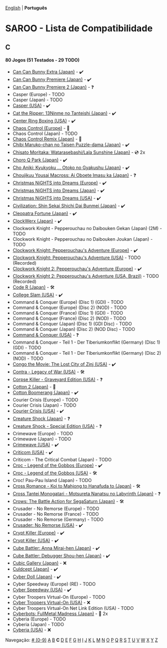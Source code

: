 [English](../en-us/C.md) | **Português**

# SAROO - Lista de Compatibilidade

## C

#### 80 Jogos (51 Testados - 29 TODO)

- [Can Can Bunny Extra (Japan)](../../../Regions/Retails/Japan/T-19706G/01/README.md) - :heavy_check_mark:
- [Can Can Bunny Premiere (Japan)](../../../Regions/Retails/Japan/T-19701G/01/README.md) - :heavy_check_mark:
- [Can Can Bunny Premiere 2 (Japan)](../../../Regions/Retails/Japan/T-19703G/01/README.md) - :question:
- Casper (Europe) - TODO
- Casper (Japan) - TODO
- [Casper (USA)](../../../Regions/Retails/USA/T-12512H/01/README.md) - :heavy_check_mark:
- [Cat the Ripper: 13Ninme no Tanteishi (Japan)](../../../Regions/Retails/Japan/T-35701G/01/README.md) - :heavy_check_mark:
- [Center Ring Boxing (USA)](../../../Regions/Retails/USA/T-6005H/01/README.md) - :heavy_check_mark:
- [Chaos Control (Europe)](../../../Regions/Retails/Europe/T-15102H/README.md) - :100:
- Chaos Control (Japan) - TODO
- [Chaos Control Remix (Japan)](../../../Regions/Retails/Japan/T-7006G/README.md) - :100:
- [Chibi Maruko-chan no Taisen Puzzle-dama (Japan)](../../../Regions/Retails/Japan/T-9507G/01/README.md) - :heavy_check_mark:
- [Chisato Moritaka: Watarasebashi/Lala Sunshine (Japan)](../../../Regions/Retails/Japan/GS-9172/README.md) - :cd: 2x
- [Choro Q Park (Japan)](../../../Regions/Retails/Japan/T-10314G/01/README.md) - :heavy_check_mark:
- [Cho Aniki: Kyukyoku ... Otoko no Gyakushu (Japan)](../../../Regions/Retails/Japan/T-2503G/01/README.md) - :heavy_check_mark:
- [Choujikuu Yousai Macross: Ai Oboete Imasu ka (Japan)](../../../Regions/Retails/Japan/T-23403G/01/README.md) - :question:
- [Christmas NiGHTS into Dreams (Europe)](../../../Regions/Retails/Europe/610-6483/01/README.md) - :heavy_check_mark:
- [Christmas NiGHTS into Dreams (Japan)](../../../Regions/Retails/Japan/610-6431/01/README.md) - :heavy_check_mark:
- [Christmas NiGHTS into Dreams (USA)](../../../Regions/Retails/USA/MK-81067/01/README.md) - :heavy_check_mark:
- [Civilization: Shin Sekai Shichi Dai Bunmei (Japan)](../../../Regions/Retails/Japan/T-2003G/01/README.md) - :heavy_check_mark:
- [Cleopatra Fortune (Japan)](../../../Regions/Retails/Japan/T-1108G/01/README.md) - :heavy_check_mark:
- [ClockWerx (Japan)](../../../Regions/Retails/Japan/T-22302G/01/README.md) - :heavy_check_mark:
- Clockwork Knight - Pepperouchau no Daibouken Gekan (Japan) (2M) - TODO
- Clockwork Knight - Pepperouchau no Daibouken Joukan (Japan) - TODO
- [Clockwork Knight: Pepperouchau's Adventure (Europe)](../../../Regions/Retails/Europe/MK-81007/01/README.md) - :heavy_check_mark:
- [Clockwork Knight: Pepperouchau's Adventure (USA)](../../../Regions/Retails/USA/MK-81007/01/README.md) - TODO (Recorded)
- [Clockwork Knight 2: Pepperouchau's Adventure (Europe)](../../../Regions/Retails/Europe/MK-81021/01/README.md) - :heavy_check_mark:
- [Clockwork Knight 2: Pepperouchau's Adventure (USA, Brazil)](../../../Regions/Retails/USA/MK-81036/01/README.md) - TODO (Recorded)
- [Code R (Japan)](../../../Regions/Retails/Japan/T-23502G/README.md) - :hammer_and_wrench:
- [College Slam (USA)](../../../Regions/Retails/USA/T-8111H/01/README.md) - :heavy_check_mark:
- Command & Conquer (Europe) (Disc 1) (GDI) - TODO
- Command & Conquer (Europe) (Disc 2) (NOD) - TODO
- Command & Conquer (France) (Disc 1) (GDI) - TODO
- Command & Conquer (France) (Disc 2) (NOD) - TODO
- Command & Conquer (Japan) (Disc 1) (GDI Disc) - TODO
- Command & Conquer (Japan) (Disc 2) (NOD Disc) - TODO
- [Command & Conquer (USA)](../../../Regions/Retails/USA/T-7028H/01/README.md) - :question:
- Command & Conquer - Teil 1 - Der Tiberiumkonflikt (Germany) (Disc 1) (GDI) - TODO
- Command & Conquer - Teil 1 - Der Tiberiumkonflikt (Germany) (Disc 2) (NOD) - TODO
- [Congo the Movie: The Lost City of Zinj (USA)](../../../Regions/Retails/USA/MK-81010/01/README.md) - :heavy_check_mark:
- [Contra - Legacy of War (USA)](../../../Regions/Retails/USA/T-9507H/README.md) - :hammer_and_wrench:
- [Corpse Killer - Graveyard Edition (USA)](../../../Regions/Retails/USA/T-16201H/01/README.md) - :question:
- [Cotton 2 (Japan)](../../../Regions/Retails/Japan/T-9904G/README.md) - :100:
- [Cotton Boomerang (Japan)](../../../Regions/Retails/Japan/T-9906G/01/README.md) - :heavy_check_mark:
- Courier Crisis (Europe) - TODO
- Courier Crisis (Japan) - TODO
- [Courier Crisis (USA)](../../../Regions/Retails/USA/T-25415H/01/README.md) - :heavy_check_mark:
- [Creature Shock (Japan)](../../../Regions/Retails/Japan/T-1303G/01/README.md) - :question:
- [Creature Shock - Special Edition (USA)](../../../Regions/Retails/USA/T-01304H/01/README.md) - :question:
- Crimewave (Europe) - TODO
- Crimewave (Japan) - TODO
- [Crimewave (USA)](../../../Regions/Retails/USA/T-8807H/01/README.md) - :heavy_check_mark:
- [Criticom (USA)](../../../Regions/Retails/USA/T-2302H/01/README.md) - :heavy_check_mark:
- Criticom - The Critical Combat (Japan) - TODO
- [Croc - Legend of the Gobbos (Europe)](../../../Regions/Retails/Europe/T-5029H-50/01/README.md) - :heavy_check_mark:
- [Croc - Legend of the Gobbos (USA)](../../../Regions/Retails/USA/T-5029H-50/README.md) - :hammer_and_wrench:
- Croc! Pau-Pau Island (Japan) - TODO
- [Cross Romance - Koi to Mahjong to Hanafuda to (Japan)](../../../Regions/Retails/Japan/T-7103G/README.md) - :hammer_and_wrench:
- [Cross Tantei Monogatari - Motsureta Nanatsu no Labyrinth (Japan)](../../../Regions/Retails/Japan/T-36401G/01/README.md) - :question:
- [Crows: The Battle Action for SegaSaturn (Japan)](../../../Regions/Retails/Japan/T-16806G/README.md) - :hammer_and_wrench:
- Crusader - No Remorse (Europe) - TODO
- Crusader - No Remorse (France) - TODO
- Crusader - No Remorse (Germany) - TODO
- [Crusader: No Remorse (USA)](../../../Regions/Retails/USA/T-5014H/01/README.md) - :heavy_check_mark:
- [Crypt Killer (Europe)](../../../Regions/Retails/Europe/T-9509H-50/01/README.md) - :heavy_check_mark:
- [Crypt Killer (USA)](../../../Regions/Retails/USA/T-9509H/01/README.md) - :heavy_check_mark:
- [Cube Battler: Anna Mirai-hen (Japan)](../../../Regions/Retails/Japan/T-21006G/01/README.md) - :heavy_check_mark:
- [Cube Battler: Debugger Shou-hen (Japan)](../../../Regions/Retails/Japan/T-21004G/01/README.md) - :heavy_check_mark:
- [Cubic Gallery (Japan)](../../../Regions/Retails/Japan/T-19401G/01/README.md) - :x:
- [Culdcept (Japan)](../../../Regions/Retails/Japan/T-31401G/01/README.md) - :heavy_check_mark:
- [Cyber Doll (Japan)](../../../Regions/Retails/Japan/T-22401G/01/README.md) - :heavy_check_mark:
- Cyber Speedway (Europe) (RE) - TODO
- [Cyber Speedway (USA)](../../../Regions/Retails/USA/MK-81204/01/README.md) - :heavy_check_mark:
- Cyber Troopers Virtual-On (Europe) - TODO
- [Cyber Troopers Virtual-On (USA)](../../../Regions/Retails/USA/MK-81042/01/README.md) - :x:
- Cyber Troopers Virtual-On Net Link Edition (USA) - TODO
- [Cyberbots: FullMetal Madness (Japan)](../../../Regions/Retails/Japan/T-1217G/01/README.md) - :minidisc: 2x
- Cyberia (Europe) - TODO
- Cyberia (Japan) - TODO
- [Cyberia (USA)](../../../Regions/Retails/USA/T-12508H/01/README.md) - :x:

Navegação:
[# (0-9)](./09.md) [A](./A.md) [B](./B.md) **C** [D](./D.md) [E](./E.md) [F](./F.md) [G](./G.md) [H](./H.md) [I](./I.md) [J](./J.md) [K](./K.md) [L](./L.md) [M](./M.md) [N](./N.md) [O](./O.md) [P](./P.md) [Q](./Q.md) [R](./R.md) [S](./S.md) [T](./T.md) [U](./U.md) [V](./V.md) [W](./W.md) [X](./X.md) [Y](./Y.md) [Z](./Z.md)
